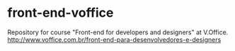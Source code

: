 # front-end-voffice
Repository for course "Front-end for developers and designers" at V.Office. http://www.voffice.com.br/front-end-para-desenvolvedores-e-designers